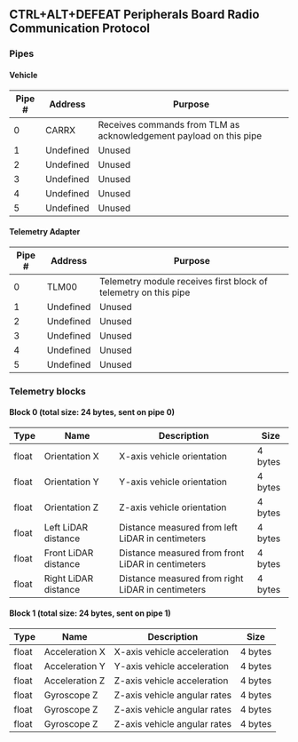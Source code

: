 ## CTRL+ALT+DEFEAT Peripherals Board Radio Communication Protocol

### Pipes
#### Vehicle
|Pipe #|Address|Purpose|
|------|-------|-------|
|0|CARRX|Receives commands from TLM as acknowledgement payload on this pipe|
|1|Undefined|Unused|
|2|Undefined|Unused|
|3|Undefined|Unused|
|4|Undefined|Unused|
|5|Undefined|Unused|
#### Telemetry Adapter
|Pipe #|Address|Purpose|
|------|-------|-------|
|0|TLM00|Telemetry module receives first block of telemetry on this pipe|
|1|Undefined|Unused|
|2|Undefined|Unused|
|3|Undefined|Unused|
|4|Undefined|Unused|
|5|Undefined|Unused|


### Telemetry blocks

#### Block 0 (total size: 24 bytes, sent on pipe 0)
|Type|Name|Description|Size|
|----|----|-----------|----|
|float|Orientation X|X-axis vehicle orientation|4 bytes|
|float|Orientation Y|Y-axis vehicle orientation|4 bytes|
|float|Orientation Z|Z-axis vehicle orientation|4 bytes|
|float|Left LiDAR distance|Distance measured from left LiDAR in centimeters|4 bytes|
|float|Front LiDAR distance|Distance measured from front LiDAR in centimeters|4 bytes|
|float|Right LiDAR distance|Distance measured from right LiDAR in centimeters|4 bytes|

#### Block 1 (total size: 24 bytes, sent on pipe 1)
|Type|Name|Description|Size|
|----|----|-----------|----|
|float|Acceleration X|X-axis vehicle acceleration|4 bytes|
|float|Acceleration Y|Y-axis vehicle acceleration|4 bytes|
|float|Acceleration Z|Z-axis vehicle acceleration|4 bytes|
|float|Gyroscope Z|Z-axis vehicle angular rates|4 bytes|
|float|Gyroscope Z|Z-axis vehicle angular rates|4 bytes|
|float|Gyroscope Z|Z-axis vehicle angular rates|4 bytes|